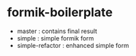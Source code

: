 # formik-boilerplate


- master : contains final result
- simple : simple formik form
- simple-refactor : enhanced simple form

